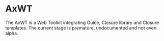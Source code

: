 AxWT
====

The AxWT is a Web Toolkit integrating Guice, Closure library and Closure templates. 
The current stage is premature, undocumented and not even alpha.
